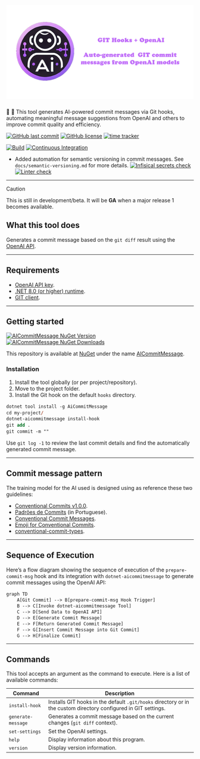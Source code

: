 # ![GIT Hooks + OpenAI - Generate GIT commit messages from OpenAI](https://raw.githubusercontent.com/guibranco/dotnet-aicommitmessage/main/docs/images/splash.png)

🧠 🧰 This tool generates AI-powered commit messages via Git hooks, automating meaningful message suggestions from OpenAI and others to improve commit quality and efficiency.

[![GitHub last commit](https://img.shields.io/github/last-commit/guibranco/dotnet-aicommitmessage)](https://wakatime.com/badge/github/guibranco/dotnet-aicommitmessage)
[![GitHub license](https://img.shields.io/github/license/guibranco/dotnet-aicommitmessage)](https://wakatime.com/badge/github/guibranco/dotnet-aicommitmessage)
[![time tracker](https://wakatime.com/badge/github/guibranco/dotnet-aicommitmessage.svg)](https://wakatime.com/badge/github/guibranco/dotnet-aicommitmessage)

[![Build](https://github.com/guibranco/dotnet-aicommitmessage/actions/workflows/build.yml/badge.svg)](https://github.com/guibranco/dotnet-aicommitmessage/actions/workflows/build.yml)
[![Continuous Integration](https://github.com/guibranco/dotnet-aicommitmessage/actions/workflows/ci.yml/badge.svg)](https://github.com/guibranco/dotnet-aicommitmessage/actions/workflows/ci.yml)
- Added automation for semantic versioning in commit messages. See `docs/semantic-versioning.md` for more details.
[![Infisical secrets check](https://github.com/guibranco/dotnet-aicommitmessage/actions/workflows/infisical-secrets-check.yml/badge.svg)](https://github.com/guibranco/dotnet-aicommitmessage/actions/workflows/infisical-secrets-check.yml)
[![Linter check](https://github.com/guibranco/dotnet-aicommitmessage/actions/workflows/linter.yml/badge.svg)](https://github.com/guibranco/dotnet-aicommitmessage/actions/workflows/linter.yml)

---

> [!CAUTION]
> This is still in development/beta. It will be **GA** when a major release 1 becomes available.

## What this tool does

Generates a commit message based on the `git diff` result using the [OpenAI API](https://platform.openai.com/docs/overview).

---

## Requirements

- [OpenAI API key](https://platform.openai.com/api-keys).
- [.NET 8.0 (or higher) runtime](https://dotnet.microsoft.com/en-us/download/dotnet/8.0).
- [GIT client](https://git-scm.com/downloads).

---

## Getting started

[![AICommitMessage NuGet Version](https://img.shields.io/nuget/v/AICommitMessage.svg?style=flat)](https://www.nuget.org/packages/AICommitMessage/)
[![AICommitMessage NuGet Downloads](https://img.shields.io/nuget/dt/AICommitMessage.svg?style=flat)](https://www.nuget.org/packages/AICommitMessage/)

This repository is available at [NuGet](https://www.nuget.org) under the name [AICommitMessage](https://www.nuget.org/packages/AICommitMessage/).

### Installation

1. Install the tool globally (or per project/repository).
2. Move to the project folder.
3. Install the Git hook on the default `hooks` directory.

```ps
dotnet tool install -g AiCommitMessage
cd my-project/
dotnet-aicommitmessage install-hook
git add .
git commit -m ""
```

Use `git log -1` to review the last commit details and find the automatically generated commit message.

---

## Commit message pattern

The training model for the AI used is designed using as reference these two guidelines:

- [Conventional Commits v1.0.0](https://www.conventionalcommits.org/en/v1.0.0/).
- [Padrões de Commits](https://github.com/tiagolofi/padroes-de-commits) (in Portuguese).
- [Conventional Commit Messages](https://gist.github.com/qoomon/5dfcdf8eec66a051ecd85625518cfd13).
- [Emoji for Conventional Commits](https://gist.github.com/parmentf/359667bf23e08a1bd8241fbf47ecdef0).
- [conventional-commit-types](https://github.com/pvdlg/conventional-commit-types).

---

## Sequence of Execution

Here’s a flow diagram showing the sequence of execution of the `prepare-commit-msg` hook and its integration with `dotnet-aicommitmessage` to generate commit messages using the OpenAI API:

```mermaid
graph TD
    A[Git Commit] --> B[prepare-commit-msg Hook Trigger]
    B --> C[Invoke dotnet-aicommitmessage Tool]
    C --> D[Send Data to OpenAI API]
    D --> E[Generate Commit Message]
    E --> F[Return Generated Commit Message]
    F --> G[Insert Commit Message into Git Commit]
    G --> H[Finalize Commit]
```

---

## Commands

This tool accepts an argument as the command to execute. Here is a list of available commands:

| Command                    | Description                                                                                                     |
| -------------------------- | --------------------------------------------------------------------------------------------------------------- |
| `install-hook`             | Installs GIT hooks in the default `.git/hooks` directory or in the custom directory configured in GIT settings. |
| `generate-message`         | Generates a commit message based on the current changes (`git diff` context).                                   |
| `set-settings`             | Set the OpenAI settings.                                                                                        |
| `help`                     | Display information about this program.                                                                         |
| `version`                  | Display version information.                                                                                    |
```
